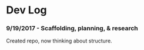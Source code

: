 # Dev Log
### 9/19/2017 - Scaffolding, planning, &amp; research
Created repo, now thinking about structure. 